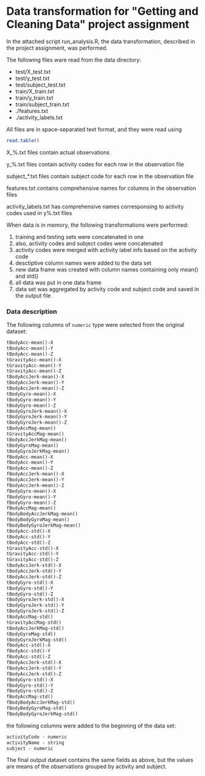Data transformation for "Getting and Cleaning Data" project assignment
=========================================================================


In the attached script run_analysis.R, the data transformation, described in the project assignment, was performed.

The following files ware read from the data directory:

* test/X_test.txt 
* test/y_test.txt
* test/subject_test.txt
* train/X_train.txt
* train/y_train.txt
* train/subject_train.txt
* ./features.txt
* ./activity_labels.txt

All files are in space-separated text format, and they were read using

```r
read.table()
```
X_%.txt files contain actual observations

y_%.txt files contain activity codes for each row in the observation file

subject_*.txt files contain subject code for each row in the observation file

features.txt contains comprehensive names for columns in the observation files

activity_labels.txt has comprehensive names corresponsing to activity codes used in y%.txt files

When data is in memory, the following transformations were performed:

1. training and testing sets were concatenated in one
2. also, activity codes and subject codes were concatenated
3. activity codes were merged with activity label info based on the activity code
4. desctiptive column names were added to the data set
4. new data frame was created with column names containing only mean() and std()
5. all data was put in one data frame
6. data set was aggregated by activity code and subject code and saved in the output file

### Data description
The following columns of `numeric` type were selected from the original dataset:

```html
tBodyAcc-mean()-X
tBodyAcc-mean()-Y
tBodyAcc-mean()-Z
tGravityAcc-mean()-X
tGravityAcc-mean()-Y
tGravityAcc-mean()-Z
tBodyAccJerk-mean()-X
tBodyAccJerk-mean()-Y
tBodyAccJerk-mean()-Z
tBodyGyro-mean()-X
tBodyGyro-mean()-Y
tBodyGyro-mean()-Z
tBodyGyroJerk-mean()-X
tBodyGyroJerk-mean()-Y
tBodyGyroJerk-mean()-Z
tBodyAccMag-mean()
tGravityAccMag-mean()
tBodyAccJerkMag-mean()
tBodyGyroMag-mean()
tBodyGyroJerkMag-mean()
fBodyAcc-mean()-X
fBodyAcc-mean()-Y
fBodyAcc-mean()-Z
fBodyAccJerk-mean()-X
fBodyAccJerk-mean()-Y
fBodyAccJerk-mean()-Z
fBodyGyro-mean()-X
fBodyGyro-mean()-Y
fBodyGyro-mean()-Z
fBodyAccMag-mean()
fBodyBodyAccJerkMag-mean()
fBodyBodyGyroMag-mean()
fBodyBodyGyroJerkMag-mean()
tBodyAcc-std()-X
tBodyAcc-std()-Y
tBodyAcc-std()-Z
tGravityAcc-std()-X
tGravityAcc-std()-Y
tGravityAcc-std()-Z
tBodyAccJerk-std()-X
tBodyAccJerk-std()-Y
tBodyAccJerk-std()-Z
tBodyGyro-std()-X
tBodyGyro-std()-Y
tBodyGyro-std()-Z
tBodyGyroJerk-std()-X
tBodyGyroJerk-std()-Y
tBodyGyroJerk-std()-Z
tBodyAccMag-std()
tGravityAccMag-std()
tBodyAccJerkMag-std()
tBodyGyroMag-std()
tBodyGyroJerkMag-std()
fBodyAcc-std()-X
fBodyAcc-std()-Y
fBodyAcc-std()-Z
fBodyAccJerk-std()-X
fBodyAccJerk-std()-Y
fBodyAccJerk-std()-Z
fBodyGyro-std()-X
fBodyGyro-std()-Y
fBodyGyro-std()-Z
fBodyAccMag-std()
fBodyBodyAccJerkMag-std()
fBodyBodyGyroMag-std()
fBodyBodyGyroJerkMag-std()
```
the following columns were added to the beginning of the data set:
```html
activityCode - numeric
activityName - string
subject - numeric
```

The final output dataset contains the same fields as above, but the values are means of the observations grouped by activity and subject.